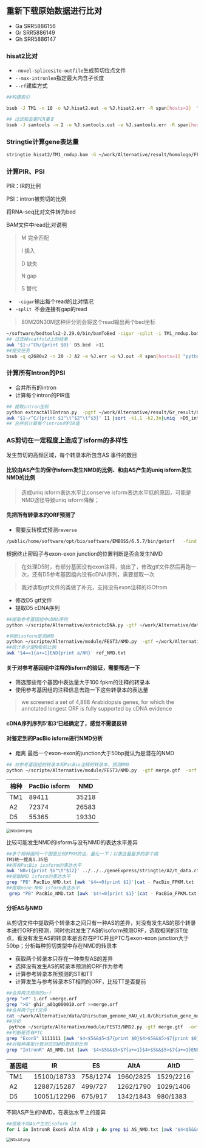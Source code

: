 ## 重新下载原始数据进行比对

+ Ga SRR5886156
+ Gr SRR5886149
+ Gh SRR5886147

### hisat2比对

+ `-novel-splicesite-outfile`生成剪切位点文件
+ `--max-intronlen`指定最大内含子长度
+ `--rf`建库方式

```bash
##构建索引

bsub -J TM1 -n 10 -o %J.hisat2.out -e %J.hisat2.err -R span[hosts=1]  "hisat2 -x ~/work/Alternative/data/Ghirsutum_genome_HAU_v1.0/hisat2_build/TM1.0 -1 ../Trimmomatic/SRR5886147_Trimm_1P  -2 ../Trimmomatic/SRR5886147_Trimm_2P -p 10 --novel-splicesite-outfile TM1_splicesite.txt  --max-intronlen 10000 --rf  -S TM1_leaf.sam"

## 过滤和去重PCR重复
bsub -J samtools -n 2 -o %J.samtools.out -e %J.samtools.err -R span[hosts=1] "samtools view -q 20 -S TM1_leaf.sam  -@ 2 -b -o TM1_leaf.bam && samtools sort -@ 2 TM1_leaf.bam -O bam -o TM1_sorted.bam &&samtools rmdup TM1_sorted.bam TM1_rmdup.bam"
```

### Stringtie计算gene表达量

```bash
stringtie hisat2/TM1_rmdup.bam -G ~/work/Alternative/result/homologo/FEST3/isforms/TM1/geneExpress/isform.gtf  -b ./stringtie/  -p 10 
```



### 计算PIR、PSI

PIR：IR的比例

PSI：intron被剪切的比例

将RNA-seq比对文件转为bed

BAM文件中read比对说明

> M 完全匹配
>
> I	插入
>
> D	缺失
>
> N 	gap
>
> S 	替代



+ ` -cigar`输出每个read的比对情况
+ `-split `不会连接有gap的read

> 80M20N30M这种评分则会将这个read输出两个bed坐标

```bash
~/software/bedtools2-2.29.0/bin/bamToBed -cigar -split -i TM1_rmdup.bam >TM1.bed
## 过滤掉scaffold上的结果
awk '$1~/^Ch/{print $0}' D5.bed  >11 
##提交任务
bsub -q q2680v2 -n 20 -J A2 -e %J.err -o %J.out -R span[hosts=1] "python ~/scripte/Alternative/module/FEST3/PSI/IR_PSI.py  -AS ~/work/Alternative/result/Ga_result/CO11_12_result/11_AS/end_splice.txt3 -bed ../geneExpress/hisat2/A2.bed  -o A2_PSI.txt -p 20 "
```

### 计算所有Intron的PSI

+ 合并所有的intron
+ 计算每个intron的PIR值

```bash
## 提取intron坐标
python extractAllIntron.py  -pgtf ~/work/Alternative/result/Gr_result/CO41_42_result/07_annotation/merge.gtf -rgtf ~/work/Alternative/data/Gr_genome/Graimondii_221_v2.1.gene.gtf -o 11
awk '$1~/^C/{print $1"\t"$2"\t"$3}' 11 |sort -k1,1 -k2,3n|uniq  >D5_intron.txt
## 合并后计算每个intron的PIR值
```

### AS剪切在一定程度上造成了isform的多样性

发生剪切的高频区域，每个转录本所包含AS 事件的数目

#### 比较由AS产生的保守isform发生NMD的比例、和由AS产生的uniq isform发生NMD的比例

>  造成uniq isform表达水平比conserve isform表达水平低的原因，可能是NMD途径导致uniq isform降解；

#### 先把所有转录本的ORF预测了

+ 需要反转模式预测`reverse`

```bash
/public/home/software/opt/bio/software/EMBOSS/6.5.7/bin/getorf   -find 3 -noreverse -sequence cDNA.fa  
```

根据终止密码子与exon-exon junction的位置判断是否会发生NMD

> 在处理D5时，有部分基因没有exon注释，搞出了，修改gtf文件然后再跑一次，还有D5参考基因组内没有cDNA序列，需要提取一次

> 我对读取gtf文件的类做了补充，支持没有exon注释的ISOfrom

+ 修改D5 gtf文件
+ 提取D5 cDNA序列

```bash
##提取参考基因组中cDNA序列
python ~/scripte/Alternative/extractcDNA.py -gtf ~/work/Alternative/data/Gr_genome/Graimondii_221_v2.1.gene.gtf -fasta ~/work/Alternative/data/Gr_genome/Graimondii_221_v2.0.fa -cDNA D5_cDNA.fa
```

```bash
#判断isoform是否NMD
python ~/scripte/Alternative/module/FEST3/NMD.py  -gtf ~/work/Alternative/data/Gr_genome/Graimondii_221_v2.1.gene.gtf -orf 010g215500.orf  -o 11  >222
##统计多少是NMD的比例
awk '$4==1{a+=1}END{print a/NR}' ref_NMD.txt
```

#### 关于对参考基因组中注释的isform的验证，需要筛选一下

+ 筛选那些每个基因中表达量大于100 fpkm的注释的转录本
+ 使用参考基因组的注释信息去跑一下这些转录本的表达量

> we screened a set of 4,868 Arabidopsis genes, for which the annotated longest ORF is fully supported by cDNA evidence   

#### cDNA序列序列5’和3‘已经确定了，感觉不需要反转





#### 对鉴定到的PacBio isform进行NMD分析

+ 距离 最后一个exon-exon的junction大于50bp就认为是潜在的NMD

```bash
## 对参考基因组的转录本和PacBio注释的转录本，预测NMD
python ~/scripte/Alternative/module/FEST3/NMD.py  -gtf merge.gtf  -orf merge.orf -o PacBio_NMD.txt
```



| 棉种 | PacBio isform | NMD   |
| ---- | ------------- | ----- |
| TM1  | 89411         | 35218 |
| A2   | 72374         | 26583 |
| D5   | 55365         | 19330 |



<img src="https://s1.ax1x.com/2020/06/30/N5xSMV.png" alt="N5xSMV.png" style="zoom:67%;" />

比较可能发生NMD的isform与没有NMD的表达水平差异

```bash
##多个棉种画同一个图里比较FPKM的话，量化一下；以表达量最多的那个搞
TM1统一提高1.35倍
##所有PacBio isoform的表达水平
awk 'NR>1{print $6"\t"$12}' ../../../geneExpress/stringtie/A2/t_data.ctab   >PacBio_FPKM.txt
##提取NMD isform的表达水平
grep "PB" PacBio_NMD.txt |awk '$4==0{print $1}'|cat - PacBio_FPKM.txt |sort -k1,1  -k2,2nr|awk '$2==""{print "0\t"$1}$2!=""{print $2"\t"$1}'|uniq  -f1 -d|awk '{print $1"\tD5\tNMD"}' >>compare_FPKM.txt
##提取none-NMD isform表达水平
 grep "PB" PacBio_NMD.txt |awk '$4!=0{print $1}'|cat - PacBio_FPKM.txt |sort -k1,1  -k2,2nr|awk '$2==""{print "0\t"$1}$2!=""{print $2"\t"$1}'|uniq  -f1 -d|awk '{print $1"\tD5\tnone"}' >>compare_FPKM.txt
```

#### 分析AS与NMD

从剪切文件中提取两个转录本之间只有一种AS的差异，对没有发生AS的那个转录本进行ORF的预测，同时也对发生了AS的isoform预测ORF，选取相同的ST位点，看没有发生AS的转录本是否存在PTC并且PTC与exon-exon junction大于50bp；分析每种剪切类型中存在NMD的转录本

+ 获取两个转录本只存在一种类型AS的差异
+ 选择没有发生AS的转录本预测的ORF作为参考
+ 计算参考转录本所预测的ST和TT
+ 计算发生与参考转录本ST相同的ORF，比较TT是否提前

```bash
##合并两次预测的orf
grep ">P" 1.orf >merge.orf
grep ">G" ghir_a01g000010.orf >>merge.orf 
##合并两个gtf文件
cat ~/work/Alternative/data/Ghirsutum_genome_HAU_v1.0/Ghirsutum_gene_model.gtf ../../../isforms/TM1/geneExpress/isform.gtf >merge.gtf
##分析
 python ~/scripte/Alternative/module/FEST3/NMD2.py -gtf merge.gtf  -orf merge.orf  -AS ~/work/Alternative/result/Gh_result/CO31_32_result/11_AS/end_splice.txt3  -o 1111111
##判断是否有PTC
grep "ExonS" 1111111 |awk '$4<$5&&$5<$7{print $0}$4>$5&&$5>$7{print $0}'|wc -l
##对每种类型计算对应的NMD数目和比例
grep "IntronR" AS_NMD.txt |awk '$4<$5&&$5<$7{a+=1}$4>$5&&$5>$7{a+=1}END{print a"\t"NR"\t"a/NR}'
```

| 基因组 | IR          | ES       | AltA      | AltD      |
| ------ | ----------- | -------- | --------- | --------- |
| TM1    | 15100/18733 | 758/1274 | 1960/2825 | 1529/2216 |
| A2     | 12887/15287 | 499/727  | 1262/1790 | 1029/1406 |
| D5     | 10051/12296 | 675/917  | 1342/1843 | 980/1383  |

不同AS产生的NMD，在表达水平上的差异

```bash
##提取不同AS产生的isoform id
for i in IntronR ExonS AltA AltD ; do grep $i AS_NMD.txt |awk '$4<$5&&$5<$7{print $2}$4>$5&&$5>$7{print $2}'|cat - PacBio_FPKM.txt |sort -k1,1  -k2,2nr|awk '$2==""{print "0\t"$1}$2!=""{print $2"\t"$1}'|uniq  -f1 -d|awk '{print $1"\tD5\t""'$i'"}' >>As_FPKM.txt; done
```

<img src="https://s1.ax1x.com/2020/06/30/N5xJzt.png" alt="N5xJzt.png" style="zoom:67%;" />








